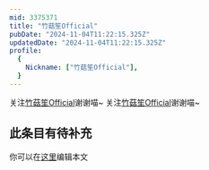 ```yaml
---
mid: 3375371
title: "竹菇笙Official"
pubDate: "2024-11-04T11:22:15.325Z"
updatedDate: "2024-11-04T11:22:15.325Z"
profile:
  {
    Nickname: ["竹菇笙Official"],
  }
---
```


关注[竹菇笙Official](https://space.bilibili.com/3375371)谢谢喵~ 关注[竹菇笙Official](https://space.bilibili.com/3375371)谢谢喵~

## 此条目有待补充
你可以在[这里](https://github.com/Yuhanawa/VTuber.ICU/edit/master/src/content/v/竹菇笙Official/index.md)编辑本文
